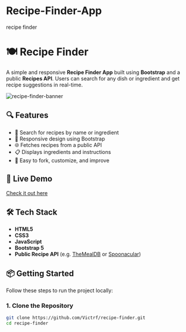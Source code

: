 # Recipe-Finder-App
recipe finder 
# 🍽️ Recipe Finder

A simple and responsive **Recipe Finder App** built using **Bootstrap** and a public **Recipes API**. Users can search for any dish or ingredient and get recipe suggestions in real-time.

![recipe-finder-banner](preview-image-url-here) <!-- Replace with actual image or remove -->

## 🔍 Features

- 🔎 Search for recipes by name or ingredient
- 📲 Responsive design using Bootstrap
- 🌐 Fetches recipes from a public API
- 📋 Displays ingredients and instructions
- 🔄 Easy to fork, customize, and improve

## 🚀 Live Demo

[Check it out here](https://your-live-demo-url.com) <!-- Optional: Replace with your live demo link -->

## 🛠️ Tech Stack

- **HTML5**
- **CSS3**
- **JavaScript**
- **Bootstrap 5**
- **Public Recipe API** (e.g. [TheMealDB](https://www.themealdb.com/) or [Spoonacular](https://spoonacular.com/))

## 📦 Getting Started

Follow these steps to run the project locally:

### 1. Clone the Repository

```bash
git clone https://github.com/Victrf/recipe-finder.git
cd recipe-finder
